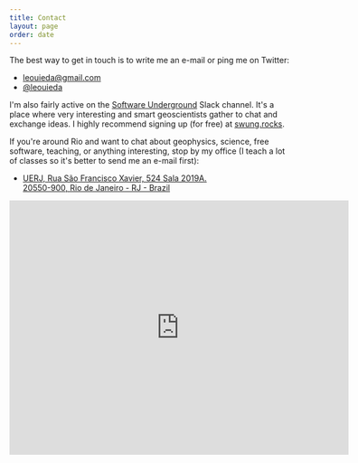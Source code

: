 ```yaml
---
title: Contact
layout: page
order: date
---
```


<div class="row">

<div class="col-md-6">

The best way to get in touch is to write me an e-mail or ping me on Twitter:

<ul class="fa-ul contact">
    <li><i class="fa-li fa fa-envelope fa-fw"></i>
    <a href="mailto:leouieda@gmail.com">leouieda@gmail.com</a>
    </li>
    <li><i class="fa-li fa fa-twitter fa-fw"></i>
    <a href="https://twitter.com/leouieda">@leouieda</a>
    </li>
</ul>

<p>
I'm also fairly active on the
<a href="http://www.agilegeoscience.com/blog/2016/8/04/the-sound-of-the-software-underground">Software Underground</a>
Slack channel.
It's a place where very interesting and smart geoscientists gather to chat and
exchange ideas.
I highly recommend signing up (for free) at
<a href="http://swung.rocks/">swung.rocks</a>.
</p>

If you're around Rio and want to chat about geophysics, science, free software,
teaching, or anything interesting, stop by my office
(I teach a lot  of classes so it's better to send me an e-mail first):

<ul class="fa-ul contact">
    <li><i class="fa-li fa fa-map-marker fa-fw"></i>
    <a href="https://goo.gl/maps/7jGIq">
    UERJ, Rua São Francisco Xavier, 524 Sala 2019A.
    </br>
    20550-900, Rio de Janeiro - RJ - Brazil</a>
    </li>
</ul>


</div>
<div class="col-md-6">

<div class="embed-responsive embed-responsive-16by9">
<iframe
src="https://www.google.com/maps/embed?pb=!1m14!1m8!1m3!1d1837.531151941925!2d-43.2356347!3d-22.9110727!3m2!1i1024!2i768!4f13.1!3m3!1m2!1s0x997e641dccbf6d%3A0x7ca835256cb07a9d!2sR.+S%C3%A3o+Francisco+Xavier%2C+524+-+Maracan%C3%A3%2C+Rio+de+Janeiro+-+RJ!5e0!3m2!1sen!2sbr!4v1457447315288"
width="600" height="450" frameborder="0" style="border:0"
allowfullscreen></iframe>
</div>

</div>

</div>
